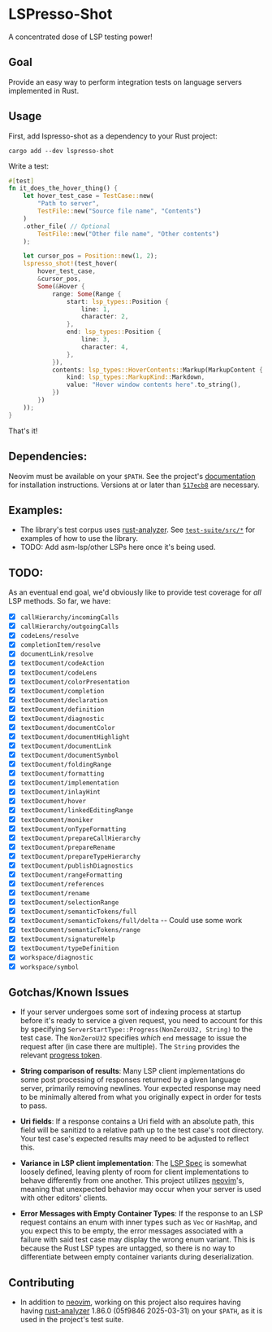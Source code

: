 # LSPresso-Shot

A concentrated dose of LSP testing power!

## Goal

Provide an easy way to perform integration tests on language servers implemented in Rust.

## Usage

First, add lspresso-shot as a dependency to your Rust project:

```shell
cargo add --dev lspresso-shot
```

Write a test:

```rust
#[test]
fn it_does_the_hover_thing() {
    let hover_test_case = TestCase::new(
        "Path to server",
        TestFile::new("Source file name", "Contents")
    )
    .other_file( // Optional
        TestFile::new("Other file name", "Other contents")
    );

    let cursor_pos = Position::new(1, 2);
    lspresso_shot!(test_hover(
        hover_test_case,
        &cursor_pos,
        Some(&Hover {
            range: Some(Range {
                start: lsp_types::Position {
                    line: 1,
                    character: 2,
                },
                end: lsp_types::Position {
                    line: 3,
                    character: 4,
                },
            }),
            contents: lsp_types::HoverContents::Markup(MarkupContent {
                kind: lsp_types::MarkupKind::Markdown,
                value: "Hover window contents here".to_string(),
            })
        })
    ));
}
```

That's it!

## Dependencies:

Neovim must be available on your `$PATH`. See the project's [documentation][nvim-install-docs]
for installation instructions. Versions at or later than [`517ecb8`][nvim-min-commit]
are necessary.

## Examples:

- The library's test corpus uses [rust-analyzer][rust-analyzer]. See [`test-suite/src/*`][repo-tests]
for examples of how to use the library.
- TODO: Add asm-lsp/other LSPs here once it's being used.

## TODO:

As an eventual end goal, we'd obviously like to provide test coverage for *all* LSP methods.
So far, we have:

- [x] `callHierarchy/incomingCalls`
- [x] `callHierarchy/outgoingCalls`
- [x] `codeLens/resolve`
- [x] `completionItem/resolve`
- [x] `documentLink/resolve`
- [x] `textDocument/codeAction`
- [x] `textDocument/codeLens`
- [x] `textDocument/colorPresentation`
- [x] `textDocument/completion`
- [x] `textDocument/declaration`
- [x] `textDocument/definition`
- [x] `textDocument/diagnostic`
- [x] `textDocument/documentColor`
- [x] `textDocument/documentHighlight`
- [x] `textDocument/documentLink`
- [x] `textDocument/documentSymbol`
- [x] `textDocument/foldingRange`
- [x] `textDocument/formatting`
- [x] `textDocument/implementation`
- [x] `textDocument/inlayHint`
- [x] `textDocument/hover`
- [x] `textDocument/linkedEditingRange`
- [x] `textDocument/moniker`
- [x] `textDocument/onTypeFormatting`
- [x] `textDocument/prepareCallHierarchy`
- [x] `textDocument/prepareRename`
- [x] `textDocument/prepareTypeHierarchy`
- [x] `textDocument/publishDiagnostics`
- [x] `textDocument/rangeFormatting`
- [x] `textDocument/references`
- [x] `textDocument/rename`
- [x] `textDocument/selectionRange`
- [x] `textDocument/semanticTokens/full`
- [x] `textDocument/semanticTokens/full/delta` -- Could use some work
- [x] `textDocument/semanticTokens/range`
- [x] `textDocument/signatureHelp`
- [x] `textDocument/typeDefinition`
- [x] `workspace/diagnostic`
- [x] `workspace/symbol`

## Gotchas/Known Issues

- If your server undergoes some sort of indexing process at startup before it's ready
to service a given request, you need to account for this by specifying `ServerStartType::Progress(NonZeroU32, String)`
to the test case. The `NonZeroU32` specifies *which* `end` message to issue the request
after (in case there are multiple). The `String` provides the relevant [progress token][progress-token].

- **String comparison of results**: Many LSP client implementations do some post processing
of responses returned by a given language server, primarily removing newlines. Your expected
response may need to be minimally altered from what you originally expect in order for tests
to pass.

- **Uri fields**: If a response contains a Uri field with an absolute path, this field
will be sanitizd to a relative path up to the test case's root directory. Your test case's
expected results may need to be adjusted to reflect this.

- **Variance in LSP client implementation**: The [LSP Spec][lsp-spec] is somewhat loosely defined,
leaving plenty of room for client implementations to behave differently from one another. This
project utilizes [neovim][nvim-repo]'s, meaning that unexpected behavior may occur when your server
is used with other editors' clients.

- **Error Messages with Empty Container Types**: If the response to an LSP request contains an enum
with inner types such as `Vec` or `HashMap`, and you expect this to be empty, the error messages
associated with a failure with said test case may display the wrong enum variant. This is because
the Rust LSP types are untagged, so there is no way to differentiate between empty container variants
during deserialization.

## Contributing

- In addition to [neovim][nvim-repo], working on this project also requires having having
[rust-analyzer][rust-analyzer] 1.86.0 (05f9846 2025-03-31) on your `$PATH`, as it is used in the project's test suite.

[lsp-spec]: https://microsoft.github.io/language-server-protocol/specifications/lsp/3.17/specification/
[progress-token]: https://microsoft.github.io/language-server-protocol/specifications/lsp/3.17/specification/#progress
[nvim-repo]: https://github.com/neovim/neovim
[nvim-install-docs]: https://github.com/neovim/neovim#install-from-source
[nvim-min-commit]: https://github.com/neovim/neovim/commit/517ecb85f58ed6ac8b4d5443931612e75e7c7dc2
[rust-analyzer]: https://github.com/rust-lang/rust-analyzer
[repo-tests]: https://github.com/WillLillis/lspresso-shot/tree/master/test-suite/src
